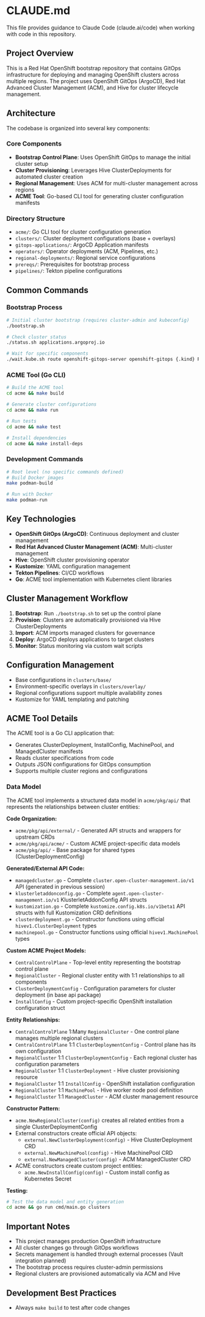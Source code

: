 # CLAUDE.md

This file provides guidance to Claude Code (claude.ai/code) when working with code in this repository.

## Project Overview

This is a Red Hat OpenShift bootstrap repository that contains GitOps infrastructure for deploying and managing OpenShift clusters across multiple regions. The project uses OpenShift GitOps (ArgoCD), Red Hat Advanced Cluster Management (ACM), and Hive for cluster lifecycle management.

## Architecture

The codebase is organized into several key components:

### Core Components
- **Bootstrap Control Plane**: Uses OpenShift GitOps to manage the initial cluster setup
- **Cluster Provisioning**: Leverages Hive ClusterDeployments for automated cluster creation
- **Regional Management**: Uses ACM for multi-cluster management across regions
- **ACME Tool**: Go-based CLI tool for generating cluster configuration manifests

### Directory Structure
- `acme/`: Go CLI tool for cluster configuration generation
- `clusters/`: Cluster deployment configurations (base + overlays)
- `gitops-applications/`: ArgoCD Application manifests
- `operators/`: Operator deployments (ACM, Pipelines, etc.)
- `regional-deployments/`: Regional service configurations
- `prereqs/`: Prerequisites for bootstrap process
- `pipelines/`: Tekton pipeline configurations

## Common Commands

### Bootstrap Process
```bash
# Initial cluster bootstrap (requires cluster-admin and kubeconfig)
./bootstrap.sh

# Check cluster status
./status.sh applications.argoproj.io

# Wait for specific components
./wait.kube.sh route openshift-gitops-server openshift-gitops {.kind} Route
```

### ACME Tool (Go CLI)
```bash
# Build the ACME tool
cd acme && make build

# Generate cluster configurations
cd acme && make run

# Run tests
cd acme && make test

# Install dependencies
cd acme && make install-deps
```

### Development Commands
```bash
# Root level (no specific commands defined)
# Build Docker images
make podman-build

# Run with Docker
make podman-run
```

## Key Technologies

- **OpenShift GitOps (ArgoCD)**: Continuous deployment and cluster management
- **Red Hat Advanced Cluster Management (ACM)**: Multi-cluster management
- **Hive**: OpenShift cluster provisioning operator
- **Kustomize**: YAML configuration management
- **Tekton Pipelines**: CI/CD workflows
- **Go**: ACME tool implementation with Kubernetes client libraries

## Cluster Management Workflow

1. **Bootstrap**: Run `./bootstrap.sh` to set up the control plane
2. **Provision**: Clusters are automatically provisioned via Hive ClusterDeployments
3. **Import**: ACM imports managed clusters for governance
4. **Deploy**: ArgoCD deploys applications to target clusters
5. **Monitor**: Status monitoring via custom wait scripts

## Configuration Management

- Base configurations in `clusters/base/`
- Environment-specific overlays in `clusters/overlay/`
- Regional configurations support multiple availability zones
- Kustomize for YAML templating and patching

## ACME Tool Details

The ACME tool is a Go CLI application that:
- Generates ClusterDeployment, InstallConfig, MachinePool, and ManagedCluster manifests
- Reads cluster specifications from code
- Outputs JSON configurations for GitOps consumption
- Supports multiple cluster regions and configurations

### Data Model

The ACME tool implements a structured data model in `acme/pkg/api/` that represents the relationships between cluster entities:

**Code Organization:**
- `acme/pkg/api/external/` - Generated API structs and wrappers for upstream CRDs
- `acme/pkg/api/acme/` - Custom ACME project-specific data models
- `acme/pkg/api/` - Base package for shared types (ClusterDeploymentConfig)

**Generated/External API Code:**
- `managedcluster.go` - Complete `cluster.open-cluster-management.io/v1` API (generated in previous session)
- `klusterletaddonconfig.go` - Complete `agent.open-cluster-management.io/v1` KlusterletAddonConfig API structs
- `kustomization.go` - Complete `kustomize.config.k8s.io/v1beta1` API structs with full Kustomization CRD definitions
- `clusterdeployment.go` - Constructor functions using official `hivev1.ClusterDeployment` types
- `machinepool.go` - Constructor functions using official `hivev1.MachinePool` types

**Custom ACME Project Models:**
- `CentralControlPlane` - Top-level entity representing the bootstrap control plane
- `RegionalCluster` - Regional cluster entity with 1:1 relationships to all components
- `ClusterDeploymentConfig` - Configuration parameters for cluster deployment (in base api package)
- `InstallConfig` - Custom project-specific OpenShift installation configuration struct

**Entity Relationships:**
- `CentralControlPlane` 1:Many `RegionalCluster` - One control plane manages multiple regional clusters
- `CentralControlPlane` 1:1 `ClusterDeploymentConfig` - Control plane has its own configuration
- `RegionalCluster` 1:1 `ClusterDeploymentConfig` - Each regional cluster has configuration parameters
- `RegionalCluster` 1:1 `ClusterDeployment` - Hive cluster provisioning resource
- `RegionalCluster` 1:1 `InstallConfig` - OpenShift installation configuration
- `RegionalCluster` 1:1 `MachinePool` - Hive worker node pool definition  
- `RegionalCluster` 1:1 `ManagedCluster` - ACM cluster management resource

**Constructor Pattern:**
- `acme.NewRegionalCluster(config)` creates all related entities from a single ClusterDeploymentConfig
- External constructors create official API objects:
  - `external.NewClusterDeployment(config)` - Hive ClusterDeployment CRD
  - `external.NewMachinePool(config)` - Hive MachinePool CRD
  - `external.NewManagedCluster(config)` - ACM ManagedCluster CRD
- ACME constructors create custom project entities:
  - `acme.NewInstallConfig(config)` - Custom install config as Kubernetes Secret

**Testing:**
```bash
# Test the data model and entity generation
cd acme && go run cmd/main.go clusters
```

## Important Notes

- This project manages production OpenShift infrastructure
- All cluster changes go through GitOps workflows
- Secrets management is handled through external processes (Vault integration planned)
- The bootstrap process requires cluster-admin permissions
- Regional clusters are provisioned automatically via ACM and Hive

## Development Best Practices

- Always `make build` to test after code changes